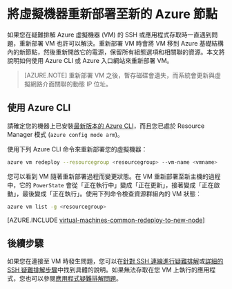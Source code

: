 <properties 
	pageTitle="重新部署 Linux 虛擬機器 | Microsoft Azure" 
	description="說明如何重新部署 Linux 虛擬機器，以減輕 SSH 連線問題。" 
	services="virtual-machines-linux" 
	documentationCenter="virtual-machines" 
	authors="iainfoulds" 
	manager="timlt"
	tags="azure-resource-manager,top-support-issue" 
/>
	

<tags 
	ms.service="virtual-machines-linux" 
	ms.devlang="na" 
	ms.topic="article" 
	ms.tgt_pltfrm="vm-linux"
	ms.workload="infrastructure" 
	ms.date="09/19/2016" 
	ms.author="iainfou" 
/>

# 將虛擬機器重新部署至新的 Azure 節點

如果您在疑難排解 Azure 虛擬機器 (VM) 的 SSH 或應用程式存取時一直遇到問題，重新部署 VM 也許可以解決。重新部署 VM 時會將 VM 移到 Azure 基礎結構內的新節點，然後重新開啟它的電源，保留所有組態選項和相關聯的資源。本文將說明如何使用 Azure CLI 或 Azure 入口網站來重新部署 VM。

> [AZURE.NOTE] 重新部署 VM 之後，暫存磁碟會遺失，而系統會更新與虛擬網路介面關聯的動態 IP 位址。


## 使用 Azure CLI

請確定您的機器上已安裝[最新版本的 Azure CLI](../xplat-cli-install.md)，而且您已處於 Resource Manager 模式 (`azure config mode arm`)。

使用下列 Azure CLI 命令來重新部署您的虛擬機器：

```bash
azure vm redeploy --resourcegroup <resourcegroup> --vm-name <vmname> 
```

您可以看到 VM 隨著重新部署過程而變更狀態。在 VM 重新部署至新主機的過程中，它的 `PowerState` 會從「正在執行中」變成「正在更新」，接著變成「正在啟動」，最後變成「正在執行」。使用下列命令檢查資源群組內的 VM 狀態︰

```bash
azure vm list -g <resourcegroup>
```


[AZURE.INCLUDE [virtual-machines-common-redeploy-to-new-node](../../includes/virtual-machines-common-redeploy-to-new-node.md)]


## 後續步驟
如果您在連接至 VM 時發生問題，您可以在[針對 SSH 連線進行疑難排解](virtual-machines-linux-troubleshoot-ssh-connection.md)或[詳細的 SSH 疑難排解步驟](virtual-machines-linux-detailed-troubleshoot-ssh-connection.md)中找到具體的說明。如果無法存取在您 VM 上執行的應用程式，您也可以參閱[應用程式疑難排解問題](virtual-machines-linux-troubleshoot-app-connection.md)。

<!---HONumber=AcomDC_0921_2016-->